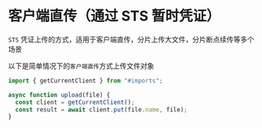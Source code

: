 # 客户端直传（通过 STS 暂时凭证）

`STS` 凭证上传的方式，适用于客户端直传，分片上传大文件，分片断点续传等多个场景

以下是简单情况下的`客户端直传`方式上传文件对象

```js
import { getCurrentClient } from "#imports";

async function upload(file) {
  const client = getCurrentClient();
  const result = await client.put(file.name, file);
}
```
